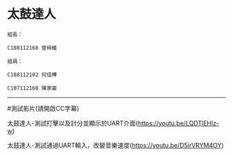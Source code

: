 太鼓達人  
====  
    組長：

    C108112168 曾梓維

    組員：

    C108112102 何佳曄

    C107112160 陳家豪
------- 
#測試影片(請開啟CC字幕)

太鼓達人-測試打擊以及計分並顯示於UART介面(https://youtu.be/LQDTlEHlz-w)

太鼓達人-測試通過UART輸入，改變音樂速度(https://youtu.be/D5irVRYM4OY)



